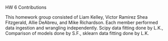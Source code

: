 HW 6 Contributions

This homework group consisted of Liam Kelley, Victor Ramirez Shea Fitzgerald, Allie DeAbreu, and Mike Richardson. Each member performed data ingestion and wrangling independently. Scipy data fitting done by L.K., Comparison of models done by S.F., sklearn data fitting done by L.K.
